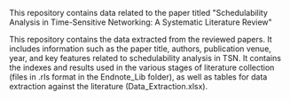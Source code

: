 This repository contains data related to the paper titled "Schedulability Analysis in Time-Sensitive Networking: A Systematic Literature Review"

This repository contains the data extracted from the reviewed papers. It includes information such as the paper title, authors, publication venue, year, and key features related to schedulability analysis in TSN. It contains the indexes and results used in the various stages of literature collection (files in .rIs format in the Endnote_Lib folder), as well as tables for data extraction against the literature (Data_Extraction.xlsx).
